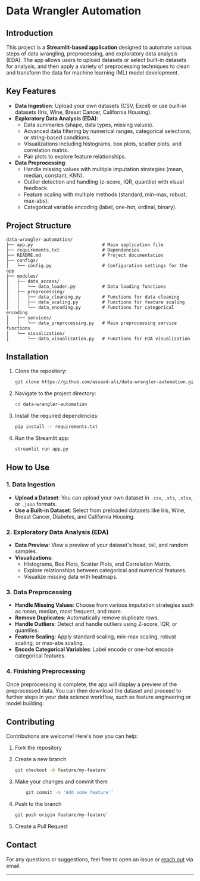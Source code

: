 # **Data Wrangler Automation**

## **Introduction**

This project is a **Streamlit-based application** designed to automate various steps of data wrangling, preprocessing, and exploratory data analysis (EDA). The app allows users to upload datasets or select built-in datasets for analysis, and then apply a variety of preprocessing techniques to clean and transform the data for machine learning (ML) model development.


## **Key Features**

- **Data Ingestion**: Upload your own datasets (CSV, Excel) or use built-in datasets (Iris, Wine, Breast Cancer, California Housing).
- **Exploratory Data Analysis (EDA)**:
  - Data summaries (shape, data types, missing values).
  - Advanced data filtering by numerical ranges, categorical selections, or string-based conditions.
  - Visualizations including histograms, box plots, scatter plots, and correlation matrix.
  - Pair plots to explore feature relationships.
- **Data Preprocessing**:
  - Handle missing values with multiple imputation strategies (mean, median, constant, KNN).
  - Outlier detection and handling (z-score, IQR, quantile) with visual feedback.
  - Feature scaling with multiple methods (standard, min-max, robust, max-abs).
  - Categorical variable encoding (label, one-hot, ordinal, binary).

## **Project Structure**

```plaintext
data-wrangler-automation/
├── app.py                          # Main application file
├── requirements.txt                # Dependencies
├── README.md                       # Project documentation
├── configs/                        
│   └── config.py                   # Configuration settings for the app
├── modules/
│   ├── data_access/                
│   │   └── data_loader.py          # Data loading functions   
│   ├── preprocessing/              
│   │   ├── data_cleaning.py        # Functions for data cleaning
│   │   ├── data_scaling.py         # Functions for feature scaling
│   │   └── data_encoding.py        # Functions for categorical encoding
│   ├── services/                   
│   │   └── data_preprocessing.py   # Main preprocessing service functions
│   └── visualization/              
│       └── data_visualization.py   # Functions for EDA visualization

```


## **Installation**

1. Clone the repository:

    ```bash
    git clone https://github.com/assaad-ali/data-wrangler-automation.git
    ```

2. Navigate to the project directory:

    ```bash
    cd data-wrangler-automation
    ```

3. Install the required dependencies:

    ```bash
    pip install -r requirements.txt
    ```

4. Run the Streamlit app:

    ```bash
    streamlit run app.py
    ```


## **How to Use**

### **1. Data Ingestion**

- **Upload a Dataset**: You can upload your own dataset in `.csv`, `.xls`, `.xlsx`, or `.json` formats.
- **Use a Built-in Dataset**: Select from preloaded datasets like Iris, Wine, Breast Cancer, Diabetes, and California Housing.

### **2. Exploratory Data Analysis (EDA)**

- **Data Preview**: View a preview of your dataset's head, tail, and random samples.
- **Visualizations**:
  - Histograms, Box Plots, Scatter Plots, and Correlation Matrix.
  - Explore relationships between categorical and numerical features.
  - Visualize missing data with heatmaps.

### **3. Data Preprocessing**

- **Handle Missing Values**: Choose from various imputation strategies such as mean, median, most frequent, and more.
- **Remove Duplicates**: Automatically remove duplicate rows.
- **Handle Outliers**: Detect and handle outliers using Z-score, IQR, or quantiles.
- **Feature Scaling**: Apply standard scaling, min-max scaling, robust scaling, or max-abs scaling.
- **Encode Categorical Variables**: Label encode or one-hot encode categorical features.

### **4. Finishing Preprocessing**

Once preprocessing is complete, the app will display a preview of the preprocessed data. You can then download the dataset and proceed to further steps in your data science workflow, such as feature engineering or model building.



## **Contributing**

Contributions are welcome! Here's how you can help:

1. Fork the repository

2. Create a new branch 
    ```bash
    git checkout -b feature/my-feature`
    ```
3. Make your changes and commit them 
    ```bash
        git commit -m 'Add some feature'`
    ```
4. Push to the branch 
    ```bash
    git push origin feature/my-feature`
    ```
5. Create a Pull Request


## **Contact**

For any questions or suggestions, feel free to open an issue or [reach out](mailto:assaad.n.ali@gmail.com) via email.


---
